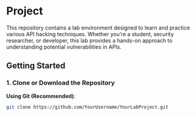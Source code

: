# Project

This repository contains a lab environment designed to learn and practice various API hacking techniques. Whether you’re a student, security researcher, or developer, this lab provides a hands-on approach to understanding potential vulnerabilities in APIs.

## Getting Started

### 1. Clone or Download the Repository

**Using Git (Recommended)**:
```bash
git clone https://github.com/YourUsername/YourLabProject.git
